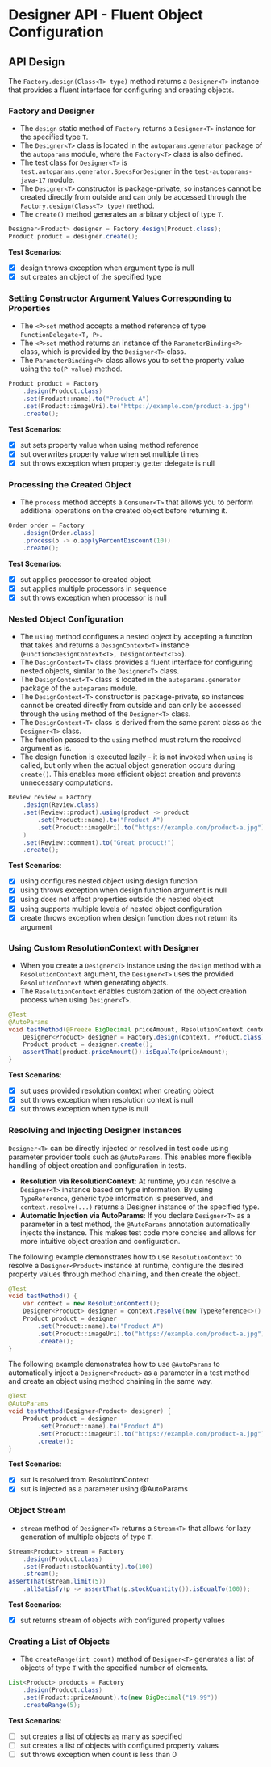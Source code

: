 # Designer API - Fluent Object Configuration

## API Design

The `Factory.design(Class<T> type)` method returns a `Designer<T>` instance that provides a fluent interface for configuring and creating objects.

### Factory and Designer<T>

- The `design` static method of `Factory` returns a `Designer<T>` instance for the specified type `T`.
- The `Designer<T>` class is located in the `autoparams.generator` package of the `autoparams` module, where the `Factory<T>` class is also defined.
- The test class for `Designer<T>` is `test.autoparams.generator.SpecsForDesigner` in the `test-autoparams-java-17` module.
- The `Designer<T>` constructor is package-private, so instances cannot be created directly from outside and can only be accessed through the `Factory.design(Class<T> type)` method.
- The `create()` method generates an arbitrary object of type `T`.

```java
Designer<Product> designer = Factory.design(Product.class);
Product product = designer.create();
```

**Test Scenarios**:

- [x] design throws exception when argument type is null
- [x] sut creates an object of the specified type

### Setting Constructor Argument Values Corresponding to Properties

- The `<P>set` method accepts a method reference of type `FunctionDelegate<T, P>`.
- The `<P>set` method returns an instance of the `ParameterBinding<P>` class, which is provided by the `Designer<T>` class.
- The `ParameterBinding<P>` class allows you to set the property value using the `to(P value)` method.

```java
Product product = Factory
    .design(Product.class)
    .set(Product::name).to("Product A")
    .set(Product::imageUri).to("https://example.com/product-a.jpg")
    .create();
```

**Test Scenarios**:

- [x] sut sets property value when using method reference
- [x] sut overwrites property value when set multiple times
- [x] sut throws exception when property getter delegate is null

### Processing the Created Object

- The `process` method accepts a `Consumer<T>` that allows you to perform additional operations on the created object before returning it.

```java
Order order = Factory
    .design(Order.class)
    .process(o -> o.applyPercentDiscount(10))
    .create();
```

**Test Scenarios**:

- [x] sut applies processor to created object
- [x] sut applies multiple processors in sequence
- [x] sut throws exception when processor is null

### Nested Object Configuration

- The `using` method configures a nested object by accepting a function that takes and returns a `DesignContext<T>` instance (`Function<DesignContext<T>, DesignContext<T>>`).
- The `DesignContext<T>` class provides a fluent interface for configuring nested objects, similar to the `Designer<T>` class.
- The `DesignContext<T>` class is located in the `autoparams.generator` package of the `autoparams` module.
- The `DesignContext<T>` constructor is package-private, so instances cannot be created directly from outside and can only be accessed through the `using` method of the `Designer<T>` class.
- The `DesignContext<T>` class is derived from the same parent class as the `Designer<T>` class.
- The function passed to the `using` method must return the received argument as is.
- The design function is executed lazily - it is not invoked when `using` is called, but only when the actual object generation occurs during `create()`. This enables more efficient object creation and prevents unnecessary computations.

```java
Review review = Factory
    .design(Review.class)
    .set(Review::product).using(product -> product
        .set(Product::name).to("Product A")
        .set(Product::imageUri).to("https://example.com/product-a.jpg")
    )
    .set(Review::comment).to("Great product!")
    .create();
```

**Test Scenarios**:

- [x] using configures nested object using design function
- [x] using throws exception when design function argument is null
- [x] using does not affect properties outside the nested object
- [x] using supports multiple levels of nested object configuration
- [x] create throws exception when design function does not return its argument

### Using Custom ResolutionContext with Designer<T>

- When you create a `Designer<T>` instance using the `design` method with a `ResolutionContext` argument, the `Designer<T>` uses the provided `ResolutionContext` when generating objects.
- The `ResolutionContext` enables customization of the object creation process when using `Designer<T>`.

```java
@Test
@AutoParams
void testMethod(@Freeze BigDecimal priceAmount, ResolutionContext context) {
    Designer<Product> designer = Factory.design(context, Product.class);
    Product product = designer.create();
    assertThat(product.priceAmount()).isEqualTo(priceAmount);
}
```

**Test Scenarios**:

- [x] sut uses provided resolution context when creating object
- [x] sut throws exception when resolution context is null
- [x] sut throws exception when type is null

### Resolving and Injecting Designer Instances

`Designer<T>` can be directly injected or resolved in test code using parameter provider tools such as `@AutoParams`. This enables more flexible handling of object creation and configuration in tests.

- **Resolution via ResolutionContext**: At runtime, you can resolve a `Designer<T>` instance based on type information. By using `TypeReference`, generic type information is preserved, and `context.resolve(...)` returns a Designer instance of the specified type.
- **Automatic Injection via AutoParams**: If you declare `Designer<T>` as a parameter in a test method, the `@AutoParams` annotation automatically injects the instance. This makes test code more concise and allows for more intuitive object creation and configuration.

The following example demonstrates how to use `ResolutionContext` to resolve a `Designer<Product>` instance at runtime, configure the desired property values through method chaining, and then create the object.

```java
@Test
void testMethod() {
    var context = new ResolutionContext();
    Designer<Product> designer = context.resolve(new TypeReference<>() { });
    Product product = designer
        .set(Product::name).to("Product A")
        .set(Product::imageUri).to("https://example.com/product-a.jpg")
        .create();
}
```

The following example demonstrates how to use `@AutoParams` to automatically inject a `Designer<Product>` as a parameter in a test method and create an object using method chaining in the same way.

```java
@Test
@AutoParams
void testMethod(Designer<Product> designer) {
    Product product = designer
        .set(Product::name).to("Product A")
        .set(Product::imageUri).to("https://example.com/product-a.jpg")
        .create();
}
```

**Test Scenarios**:

- [x] sut is resolved from ResolutionContext
- [x] sut is injected as a parameter using @AutoParams

### Object Stream

- `stream` method of `Designer<T>` returns a `Stream<T>` that allows for lazy generation of multiple objects of type `T`.

```java
Stream<Product> stream = Factory
    .design(Product.class)
    .set(Product::stockQuantity).to(100)
    .stream();
assertThat(stream.limit(5))
    .allSatisfy(p -> assertThat(p.stockQuantity()).isEqualTo(100));
```

**Test Scenarios**:

- [x] sut returns stream of objects with configured property values

### Creating a List of Objects

- The `createRange(int count)` method of `Designer<T>` generates a list of objects of type `T` with the specified number of elements.

```java
List<Product> products = Factory
    .design(Product.class)
    .set(Product::priceAmount).to(new BigDecimal("19.99"))
    .createRange(5);
```

**Test Scenarios**:

- [ ] sut creates a list of objects as many as specified
- [ ] sut creates a list of objects with configured property values
- [ ] sut throws exception when count is less than 0
